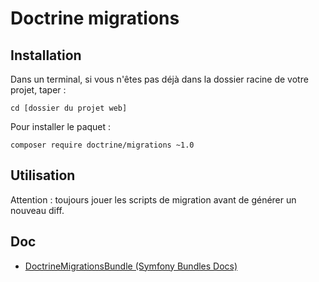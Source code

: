 # Doctrine migrations

## Installation

Dans un terminal, si vous n'êtes pas déjà dans la dossier racine de votre projet, taper :

    cd [dossier du projet web]

Pour installer le paquet :

    composer require doctrine/migrations ~1.0

## Utilisation

Attention : toujours jouer les scripts de migration avant de générer un nouveau diff.

## Doc

- [DoctrineMigrationsBundle (Symfony Bundles Docs)](http://symfony.com/doc/current/bundles/DoctrineMigrationsBundle/index.html)
